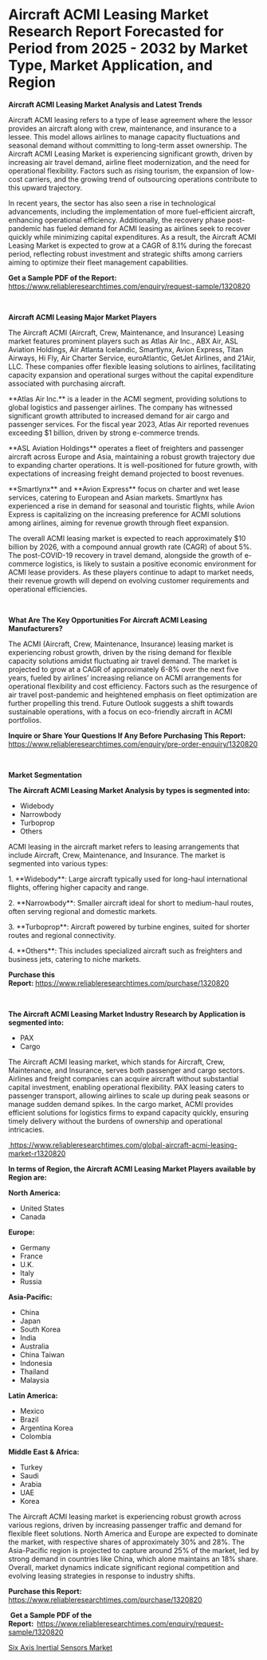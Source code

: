 <p><h1>Aircraft ACMI Leasing Market Research Report Forecasted for Period from 2025 -  2032 by Market Type, Market Application, and Region</h1></p><p><strong>Aircraft ACMI Leasing Market Analysis and Latest Trends</strong></p>
<p><p>Aircraft ACMI leasing refers to a type of lease agreement where the lessor provides an aircraft along with crew, maintenance, and insurance to a lessee. This model allows airlines to manage capacity fluctuations and seasonal demand without committing to long-term asset ownership. The Aircraft ACMI Leasing Market is experiencing significant growth, driven by increasing air travel demand, airline fleet modernization, and the need for operational flexibility. Factors such as rising tourism, the expansion of low-cost carriers, and the growing trend of outsourcing operations contribute to this upward trajectory.</p><p>In recent years, the sector has also seen a rise in technological advancements, including the implementation of more fuel-efficient aircraft, enhancing operational efficiency. Additionally, the recovery phase post-pandemic has fueled demand for ACMI leasing as airlines seek to recover quickly while minimizing capital expenditures. As a result, the Aircraft ACMI Leasing Market is expected to grow at a CAGR of 8.1% during the forecast period, reflecting robust investment and strategic shifts among carriers aiming to optimize their fleet management capabilities.</p></p>
<p><strong>Get a Sample PDF of the Report:&nbsp;</strong> <a href="https://www.reliableresearchtimes.com/enquiry/request-sample/1320820?utm_campaign=3011&utm_medium=2&utm_source=Github&utm_content=ia&utm_term=29032025&utm_id=aircraft-acmi-leasing">https://www.reliableresearchtimes.com/enquiry/request-sample/1320820</a></p>
<p>&nbsp;</p>
<p><strong>Aircraft ACMI Leasing Major Market Players</strong></p>
<p><p>The Aircraft ACMI (Aircraft, Crew, Maintenance, and Insurance) Leasing market features prominent players such as Atlas Air Inc., ABX Air, ASL Aviation Holdings, Air Atlanta Icelandic, Smartlynx, Avion Express, Titan Airways, Hi Fly, Air Charter Service, euroAtlantic, GetJet Airlines, and 21Air, LLC. These companies offer flexible leasing solutions to airlines, facilitating capacity expansion and operational surges without the capital expenditure associated with purchasing aircraft.</p><p>**Atlas Air Inc.** is a leader in the ACMI segment, providing solutions to global logistics and passenger airlines. The company has witnessed significant growth attributed to increased demand for air cargo and passenger services. For the fiscal year 2023, Atlas Air reported revenues exceeding $1 billion, driven by strong e-commerce trends.</p><p>**ASL Aviation Holdings** operates a fleet of freighters and passenger aircraft across Europe and Asia, maintaining a robust growth trajectory due to expanding charter operations. It is well-positioned for future growth, with expectations of increasing freight demand projected to boost revenues.</p><p>**Smartlynx** and **Avion Express** focus on charter and wet lease services, catering to European and Asian markets. Smartlynx has experienced a rise in demand for seasonal and touristic flights, while Avion Express is capitalizing on the increasing preference for ACMI solutions among airlines, aiming for revenue growth through fleet expansion.</p><p>The overall ACMI leasing market is expected to reach approximately $10 billion by 2026, with a compound annual growth rate (CAGR) of about 5%. The post-COVID-19 recovery in travel demand, alongside the growth of e-commerce logistics, is likely to sustain a positive economic environment for ACMI lease providers. As these players continue to adapt to market needs, their revenue growth will depend on evolving customer requirements and operational efficiencies.</p></p>
<p>&nbsp;</p>
<p><strong>What Are The Key Opportunities For Aircraft ACMI Leasing Manufacturers?</strong></p>
<p><p>The ACMI (Aircraft, Crew, Maintenance, Insurance) leasing market is experiencing robust growth, driven by the rising demand for flexible capacity solutions amidst fluctuating air travel demand. The market is projected to grow at a CAGR of approximately 6-8% over the next five years, fueled by airlines’ increasing reliance on ACMI arrangements for operational flexibility and cost efficiency. Factors such as the resurgence of air travel post-pandemic and heightened emphasis on fleet optimization are further propelling this trend. Future Outlook suggests a shift towards sustainable operations, with a focus on eco-friendly aircraft in ACMI portfolios.</p></p>
<p><strong>Inquire or Share Your Questions If Any Before Purchasing This Report:</strong> <a href="https://www.reliableresearchtimes.com/enquiry/pre-order-enquiry/1320820?utm_campaign=3011&utm_medium=2&utm_source=Github&utm_content=ia&utm_term=29032025&utm_id=aircraft-acmi-leasing">https://www.reliableresearchtimes.com/enquiry/pre-order-enquiry/1320820</a></p>
<p>&nbsp;</p>
<p><strong>Market Segmentation</strong></p>
<p><strong>The Aircraft ACMI Leasing Market Analysis by types is segmented into:</strong></p>
<p><ul><li>Widebody</li><li>Narrowbody</li><li>Turboprop</li><li>Others</li></ul></p>
<p><p>ACMI leasing in the aircraft market refers to leasing arrangements that include Aircraft, Crew, Maintenance, and Insurance. The market is segmented into various types: </p><p>1. **Widebody**: Large aircraft typically used for long-haul international flights, offering higher capacity and range.</p><p>2. **Narrowbody**: Smaller aircraft ideal for short to medium-haul routes, often serving regional and domestic markets.</p><p>3. **Turboprop**: Aircraft powered by turbine engines, suited for shorter routes and regional connectivity.</p><p>4. **Others**: This includes specialized aircraft such as freighters and business jets, catering to niche markets.</p></p>
<p><strong>Purchase this Report:&nbsp;</strong><a href="https://www.reliableresearchtimes.com/purchase/1320820?utm_campaign=3011&utm_medium=2&utm_source=Github&utm_content=ia&utm_term=29032025&utm_id=aircraft-acmi-leasing">https://www.reliableresearchtimes.com/purchase/1320820</a></p>
<p>&nbsp;</p>
<p><strong>The Aircraft ACMI Leasing Market Industry Research by Application is segmented into:</strong></p>
<p><ul><li>PAX</li><li>Cargo</li></ul></p>
<p><p>The Aircraft ACMI leasing market, which stands for Aircraft, Crew, Maintenance, and Insurance, serves both passenger and cargo sectors. Airlines and freight companies can acquire aircraft without substantial capital investment, enabling operational flexibility. PAX leasing caters to passenger transport, allowing airlines to scale up during peak seasons or manage sudden demand spikes. In the cargo market, ACMI provides efficient solutions for logistics firms to expand capacity quickly, ensuring timely delivery without the burdens of ownership and operational intricacies.</p></p>
<p><a href="https://www.reliableresearchtimes.com/global-aircraft-acmi-leasing-market-r1320820?utm_campaign=3011&utm_medium=2&utm_source=Github&utm_content=ia&utm_term=29032025&utm_id=aircraft-acmi-leasing">&nbsp;https://www.reliableresearchtimes.com/global-aircraft-acmi-leasing-market-r1320820</a></p>
<p><strong>In terms of Region, the Aircraft ACMI Leasing Market Players available by Region are:</strong></p>
<p>
    <p> <strong> North America: </strong>
        <ul>
            <li>United States</li>
            <li>Canada</li>
        </ul>
        </p> 
    <p> <strong> Europe: </strong>
        <ul>
            <li>Germany</li>
            <li>France</li>
            <li>U.K.</li>
            <li>Italy</li>
            <li>Russia</li>
        </ul>
        </p> 
    <p> <strong> Asia-Pacific: </strong>
        <ul>
            <li>China</li>
            <li>Japan</li>
            <li>South Korea</li>
            <li>India</li>
            <li>Australia</li>
            <li>China Taiwan</li>
            <li>Indonesia</li>
            <li>Thailand</li>
            <li>Malaysia</li>
        </ul>
        </p> 
    <p> <strong> Latin America: </strong>
        <ul>
            <li>Mexico</li>
            <li>Brazil</li>
            <li>Argentina Korea</li>
            <li>Colombia</li>
        </ul>
        </p> 
    <p> <strong> Middle East & Africa: </strong>
        <ul>
            <li>Turkey</li>
            <li>Saudi</li>
            <li>Arabia</li>
            <li>UAE</li>
            <li>Korea</li>
        </ul>
    </p>
    </p>
<p><p>The Aircraft ACMI leasing market is experiencing robust growth across various regions, driven by increasing passenger traffic and demand for flexible fleet solutions. North America and Europe are expected to dominate the market, with respective shares of approximately 30% and 28%. The Asia-Pacific region is projected to capture around 25% of the market, led by strong demand in countries like China, which alone maintains an 18% share. Overall, market dynamics indicate significant regional competition and evolving leasing strategies in response to industry shifts.</p></p>
<p><strong>Purchase this Report: </strong><a href="https://www.reliableresearchtimes.com/purchase/1320820?utm_campaign=3011&utm_medium=2&utm_source=Github&utm_content=ia&utm_term=29032025&utm_id=aircraft-acmi-leasing">https://www.reliableresearchtimes.com/purchase/1320820</a></p>
<p>&nbsp;<strong>Get a Sample PDF of the Report:&nbsp;&nbsp;</strong><a href="https://www.reliableresearchtimes.com/enquiry/request-sample/1320820?utm_campaign=3011&utm_medium=2&utm_source=Github&utm_content=ia&utm_term=29032025&utm_id=aircraft-acmi-leasing">https://www.reliableresearchtimes.com/enquiry/request-sample/1320820</a></p>
<p><strong></strong></p>
<p><p><a href="https://github.com/chkrselia/Market-Research-Report-List-1/blob/main/six-axis-inertial-sensors-market.md?utm_campaign=3011&utm_medium=2&utm_source=Github&utm_content=ia&utm_term=29032025&utm_id=aircraft-acmi-leasing">Six Axis Inertial Sensors Market</a></p></p>